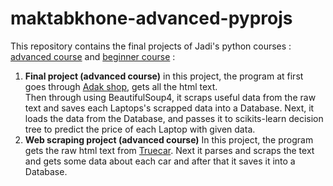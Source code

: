 # maktabkhone-advanced-pyprojs
This repository contains the final projects of Jadi's python courses : [advanced course](https://maktabkhooneh.org/course/%D8%A2%D9%85%D9%88%D8%B2%D8%B4-%D8%A8%D8%B1%D9%86%D8%A7%D9%85%D9%87-%D9%86%D9%88%DB%8C%D8%B3%DB%8C-%D8%A8%D8%A7-%D9%BE%D8%A7%DB%8C%D8%AA%D9%88%D9%86-%D9%BE%DB%8C%D8%B4%D8%B1%D9%81%D8%AA%D9%87-mk387/) and [beginner course](https://maktabkhooneh.org/course/%D8%A2%D9%85%D9%88%D8%B2%D8%B4-%D8%A8%D8%B1%D9%86%D8%A7%D9%85%D9%87-%D9%86%D9%88%DB%8C%D8%B3%DB%8C-%D8%A8%D8%A7-%D9%BE%D8%A7%DB%8C%D8%AA%D9%88%D9%86-%D9%85%D9%82%D8%AF%D9%85%D8%A7%D8%AA%DB%8C-mk346/) : 
1. __Final project (advanced course)__ 
  in this project, the program at first goes through [Adak shop](https://adak.shop), gets all the html text.  
  Then through using BeautifulSoup4, it scraps useful data from the raw text and saves each Laptops's scrapped data into a Database. 
  Next, it loads the data from the Database, and passes it to scikits-learn decision tree to predict the price of each Laptop with given data.
2. __Web scraping project (advanced course)__
  In this project, the program gets the raw html text from [Truecar](https://www.truecar.com/). 
  Next it parses and scraps the text and gets some data about each car and after that it saves it into a Database.
  
  
